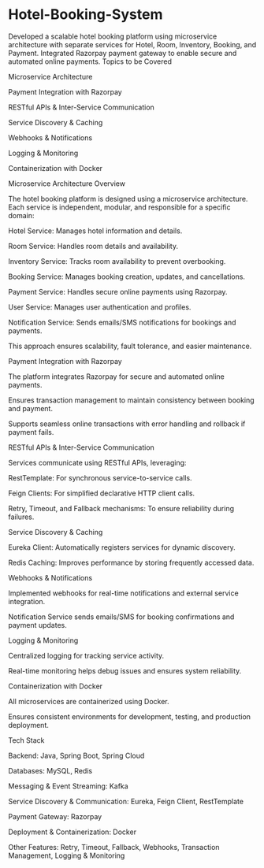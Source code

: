 # Hotel-Booking-System
Developed a scalable hotel booking platform using microservice architecture with separate services for Hotel, Room, Inventory, Booking, and Payment. Integrated Razorpay payment gateway to enable secure and automated online payments.
Topics to be Covered

Microservice Architecture

Payment Integration with Razorpay

RESTful APIs & Inter-Service Communication

Service Discovery & Caching

Webhooks & Notifications

Logging & Monitoring

Containerization with Docker

Microservice Architecture
Overview

The hotel booking platform is designed using a microservice architecture. Each service is independent, modular, and responsible for a specific domain:

Hotel Service: Manages hotel information and details.

Room Service: Handles room details and availability.

Inventory Service: Tracks room availability to prevent overbooking.

Booking Service: Manages booking creation, updates, and cancellations.

Payment Service: Handles secure online payments using Razorpay.

User Service: Manages user authentication and profiles.

Notification Service: Sends emails/SMS notifications for bookings and payments.

This approach ensures scalability, fault tolerance, and easier maintenance.

Payment Integration with Razorpay

The platform integrates Razorpay for secure and automated online payments.

Ensures transaction management to maintain consistency between booking and payment.

Supports seamless online transactions with error handling and rollback if payment fails.

RESTful APIs & Inter-Service Communication

Services communicate using RESTful APIs, leveraging:

RestTemplate: For synchronous service-to-service calls.

Feign Clients: For simplified declarative HTTP client calls.

Retry, Timeout, and Fallback mechanisms: To ensure reliability during failures.

Service Discovery & Caching

Eureka Client: Automatically registers services for dynamic discovery.

Redis Caching: Improves performance by storing frequently accessed data.

Webhooks & Notifications

Implemented webhooks for real-time notifications and external service integration.

Notification Service sends emails/SMS for booking confirmations and payment updates.

Logging & Monitoring

Centralized logging for tracking service activity.

Real-time monitoring helps debug issues and ensures system reliability.

Containerization with Docker

All microservices are containerized using Docker.

Ensures consistent environments for development, testing, and production deployment.

Tech Stack

Backend: Java, Spring Boot, Spring Cloud

Databases: MySQL, Redis

Messaging & Event Streaming: Kafka

Service Discovery & Communication: Eureka, Feign Client, RestTemplate

Payment Gateway: Razorpay

Deployment & Containerization: Docker

Other Features: Retry, Timeout, Fallback, Webhooks, Transaction Management, Logging & Monitoring
